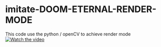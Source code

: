 # imitate-DOOM-ETERNAL-RENDER-MODE

This code use the python / openCV to achieve  render mode
[![Watch the video](https://img.youtube.com/vi/3x10h2GvULM/3.jpg)](https://www.youtube.com/watch?v=37VF9pbxNc0&ab_channel=%E4%BC%8A%E5%B7%B4%E5%AF%86%E6%BF%83%E9%81%94)
